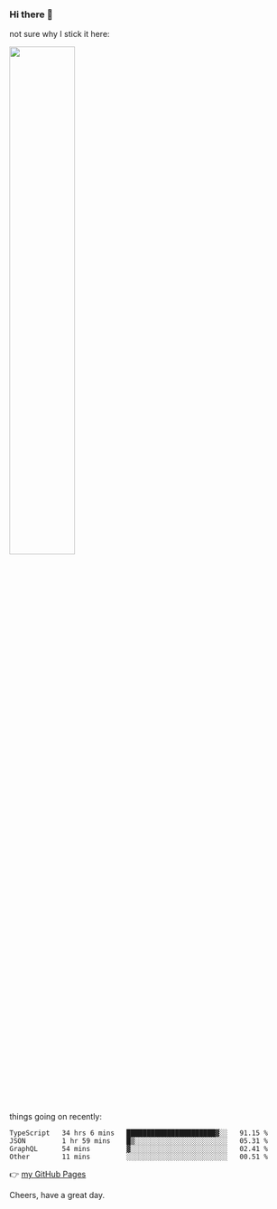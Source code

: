 ### Hi there 👋

not sure why I stick it here:

[<img width="48%" src="https://github-readme-stats.vercel.app/api?username=ykzhukian&show_icons=true&theme=dracula">](https://github.com/anuraghazra/github-readme-stats)


things going on recently:

<!--START_SECTION:waka-->

```text
TypeScript   34 hrs 6 mins   ██████████████████████▓░░   91.15 %
JSON         1 hr 59 mins    █▒░░░░░░░░░░░░░░░░░░░░░░░   05.31 %
GraphQL      54 mins         ▓░░░░░░░░░░░░░░░░░░░░░░░░   02.41 %
Other        11 mins         ░░░░░░░░░░░░░░░░░░░░░░░░░   00.51 %
```

<!--END_SECTION:waka-->

👉 [my GitHub Pages](https://ykzhukian.github.io)

Cheers, have a great day.

